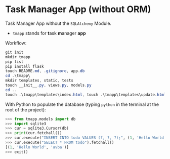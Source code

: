 # Task Manager App (without ORM)

Task Manager App without the `SQLAlchemy` Module.

* `tmapp` stands for **t**ask **m**anager **app**

Workflow:

```powershell
git init
mkdir tmapp
pip list
pip install flask
touch README.md, .gitignore, app.db
cd .\tmapp\
mkdir templates, static, tests
touch __init__.py, views.py, models.py
cd ..
touch .\tmapp\templates\index.html, touch .\tmapp\templates\update.html, touch .\tmapp\templates\base.html
```

With Python to populate the database (typing `python` in the terminal at the root of the project):

```python
>>> from tmapp.models import db
>>> import sqlite3
>>> cur = sqlite3.Cursor(db)
>>> print(cur.fetchall())
>>> cur.execute("INSERT INTO todo VALUES (?, ?, ?);", (1, 'Hello World', 'avba'))
>>> cur.execute("SELECT * FROM todo").fetchall()
[(1, 'Hello World', 'avba')]
>>> exit()
```

